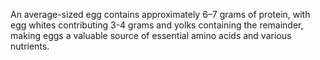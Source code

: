 An average-sized egg contains approximately 6–7 grams of protein, with egg whites contributing 3-4 grams and yolks containing the remainder, making eggs a valuable source of essential amino acids and various nutrients.